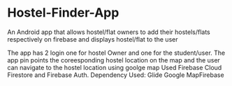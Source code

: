 # Hostel-Finder-App
An Android app that allows hostel/flat owners to add their hostels/flats respectively on firebase and displays hostel/flat to the user

The  app has 2 login one for hostel Owner and one for the student/user.
The app pin points the coreesponding hostel location on the map and the user can navigate to the hostel location using goolge map
Used Firebase Cloud Firestore and Firebase Auth.
 Dependency Used:
 Glide
 Google MapFirebase
 
